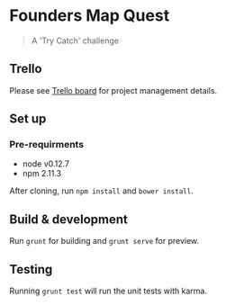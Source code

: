 # Founders Map Quest
>A 'Try Catch' challenge

## Trello

Please see [Trello board](https://trello.com/b/0NsrOTRq/founder-s-map-quest/) for project management details.

## Set up

### Pre-requirments

* node v0.12.7
* npm 2.11.3

After cloning, run `npm install` and `bower install`.

## Build & development

Run `grunt` for building and `grunt serve` for preview.

## Testing

Running `grunt test` will run the unit tests with karma.
